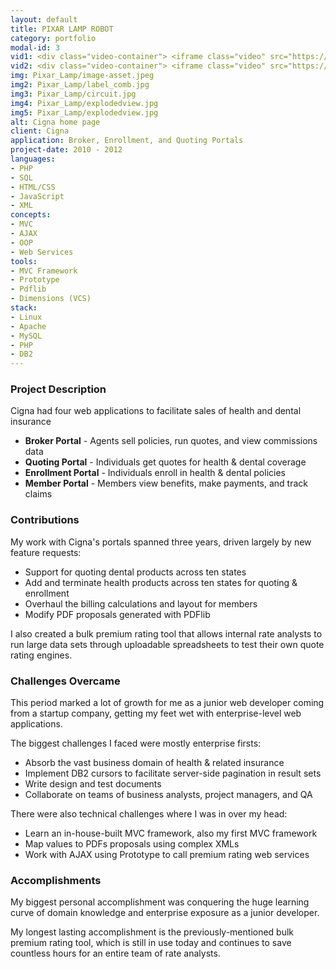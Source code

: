 ```yaml
---
layout: default
title: PIXAR LAMP ROBOT
category: portfolio
modal-id: 3
vid1: <div class="video-container"> <iframe class="video" src="https://www.youtube.com/embed/wWRPxG7BYHI" allowfullscreen></iframe> </div>
vid2: <div class="video-container"> <iframe class="video" src="https://www.youtube.com/embed/BmQvYnkPvnc" allowfullscreen></iframe> </div>
img: Pixar_Lamp/image-asset.jpeg
img2: Pixar_Lamp/label_comb.jpg
img3: Pixar_Lamp/circuit.jpg
img4: Pixar_Lamp/explodedview.jpg
img5: Pixar_Lamp/explodedview.jpg
alt: Cigna home page
client: Cigna
application: Broker, Enrollment, and Quoting Portals
project-date: 2010 - 2012
languages:
- PHP
- SQL
- HTML/CSS
- JavaScript
- XML
concepts:
- MVC
- AJAX
- OOP
- Web Services
tools:
- MVC Framework
- Prototype
- Pdflib
- Dimensions (VCS)
stack:
- Linux
- Apache
- MySQL
- PHP
- DB2
---
```


### Project Description

Cigna had four web applications to facilitate sales of health and dental insurance

- **Broker Portal** - Agents sell policies, run quotes, and view commissions data
- **Quoting Portal** - Individuals get quotes for health & dental coverage
- **Enrollment Portal** - Individuals enroll in health & dental policies
- **Member Portal** - Members view benefits, make payments, and track claims

### Contributions
My work with Cigna's portals spanned three years, driven largely by new feature requests:

- Support for quoting dental products across ten states
- Add and terminate health products across ten states for quoting & enrollment
- Overhaul the billing calculations and layout for members
- Modify PDF proposals generated with PDFlib

I also created a bulk premium rating tool that allows internal rate analysts to run large data sets through uploadable spreadsheets to test their own quote rating engines.

### Challenges Overcame

This period marked a lot of growth for me as a junior web developer coming from a startup company, getting my feet wet with enterprise-level web applications. 

The biggest challenges I faced were mostly enterprise firsts:

- Absorb the vast business domain of health & related insurance
- Implement DB2 cursors to facilitate server-side pagination in result sets
- Write design and test documents
- Collaborate on teams of business analysts, project managers, and QA

There were also technical challenges where I was in over my head:

- Learn an in-house-built MVC framework, also my first MVC framework
- Map values to PDFs proposals using complex XMLs
- Work with AJAX using Prototype to call premium rating web services

### Accomplishments

My biggest personal accomplishment was conquering the huge learning curve of domain knowledge and enterprise exposure as a junior developer.

My longest lasting accomplishment is the previously-mentioned bulk premium rating tool, which is still in use today and continues to save countless hours for an entire team of rate analysts.
